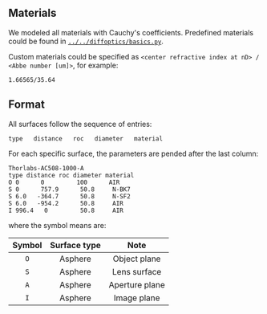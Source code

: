 ## Materials

We modeled all materials with Cauchy's coefficients. Predefined materials could be found in [`../../diffoptics/basics.py`](../../diffoptics/basics.py).

Custom materials could be specified as `<center refractive index at nD> / <Abbe number [um]>`, for example:

```
1.66565/35.64
```

## Format

All surfaces follow the sequence of entries:

```
type   distance   roc   diameter   material
```

For each specific surface, the parameters are pended after the last column:

```
Thorlabs-AC508-1000-A
type distance roc diameter material
O 0      0         100      AIR
S 0      757.9      50.8     N-BK7
S 6.0   -364.7      50.8     N-SF2
S 6.0   -954.2      50.8     AIR
I 996.4   0         50.8     AIR
```
where the symbol means are:

| Symbol | Surface type |      Note      |
| :----: | :----------: | :------------: |
|  `O`   |   Asphere    |  Object plane  |
|  `S`   |   Asphere    |  Lens surface  |
|  `A`   |   Asphere    | Aperture plane |
|  `I`   |   Asphere    |  Image plane   |
